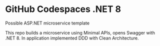 # GitHub Codespaces .NET 8

Possible ASP.NET microservice template

This repo builds a microservice using Minimal APIs, opens Swagger with .NET 8. In application implemented DDD with Clean Architecture.
